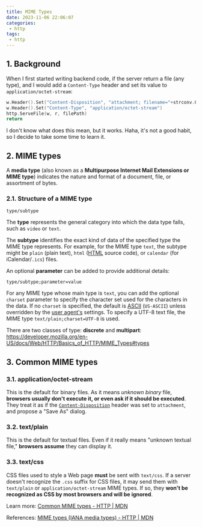 ```yaml
---
title: MIME Types
date: 2023-11-06 22:06:07
categories:
 - http
tags:
 - http
---
```


## 1. Background

When I first started writing backend code, if the server return a file (any type), and I would add a `Content-Type` header and set its value to `application/octet-stream`:

```go
w.Header().Set("Content-Disposition", "attachment; filename="+strconv.Quote(info.Name()))
w.Header().Set("Content-Type", "application/octet-stream")
http.ServeFile(w, r, filePath)
return
```

I don't know what does this mean, but it works. Haha, it's not a good habit, so I decide to take some time to learn it. 

## 2. MIME types 

A **media type** (also known as a **Multipurpose Internet Mail Extensions or MIME type**) indicates the nature and format of a document, file, or assortment of bytes. 

### 2.1. Structure of a MIME type

```
type/subtype
```

The **type** represents the general category into which the data type falls, such as `video` or `text`.

The **subtype** identifies the exact kind of data of the specified type the MIME type represents. For example, for the MIME type `text`, the subtype might be `plain` (plain text), `html` ([HTML](https://developer.mozilla.org/en-US/docs/Glossary/HTML) source code), or `calendar` (for iCalendar/`.ics`) files.

An optional **parameter** can be added to provide additional details:

```
type/subtype;parameter=value
```

For any MIME type whose main type is `text`, you can add the optional `charset` parameter to specify the character set used for the characters in the data. If no `charset` is specified, the default is [ASCII](https://developer.mozilla.org/en-US/docs/Glossary/ASCII) (`US-ASCII`) unless overridden by the [user agent's](https://developer.mozilla.org/en-US/docs/Glossary/User_agent) settings. To specify a UTF-8 text file, the MIME type `text/plain;charset=UTF-8` is used.

There are two classes of type: **discrete** and **multipart**: https://developer.mozilla.org/en-US/docs/Web/HTTP/Basics_of_HTTP/MIME_Types#types

## 3. Common MIME types

### 3.1. application/octet-stream

This is the default for binary files. As it means *unknown binary* file, **browsers usually don't execute it, or even ask if it should be executed**. They treat it as if the [`Content-Disposition`](https://developer.mozilla.org/en-US/docs/Web/HTTP/Headers/Content-Disposition) header was set to `attachment`, and propose a "Save As" dialog.

### 3.2. text/plain

This is the default for textual files. Even if it really means "unknown textual file," **browsers assume** they can display it.

### 3.3. text/css

CSS files used to style a Web page **must** be sent with `text/css`. If a server doesn't recognize the `.css` suffix for CSS files, it may send them with `text/plain` or `application/octet-stream` MIME types. If so, they **won't be recognized as CSS by most browsers and will be ignored**.

Learn more: [Common MIME types - HTTP | MDN](https://developer.mozilla.org/en-US/docs/Web/HTTP/Basics_of_HTTP/MIME_types/Common_types)

References: [MIME types (IANA media types) - HTTP | MDN](https://developer.mozilla.org/en-US/docs/Web/HTTP/Basics_of_HTTP/MIME_Types)
